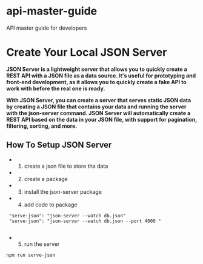 # api-master-guide
API master guide for developers 

# Create Your Local JSON Server

**JSON Server is a lightweight server that allows you to quickly create a REST API with a JSON file as a data source. It's useful for prototyping and front-end development, as it allows you to quickly create a fake API to work with before the real one is ready.**

**With JSON Server, you can create a server that serves static JSON data by creating a JSON file that contains your data and running the server with the json-server command. JSON Server will automatically create a REST API based on the data in your JSON file, with support for pagination, filtering, sorting, and more.**

## How To Setup JSON Server

- 1. create a json file to store tha data

- 2. create a package

- 3. install the json-server package

- 4. add code to package

```
 "serve-json": "json-server --watch db.json"
 "serve-json": "json-server --watch db.json --port 4000 "
 
```

- 5. run the server

```
npm run serve-json
```

